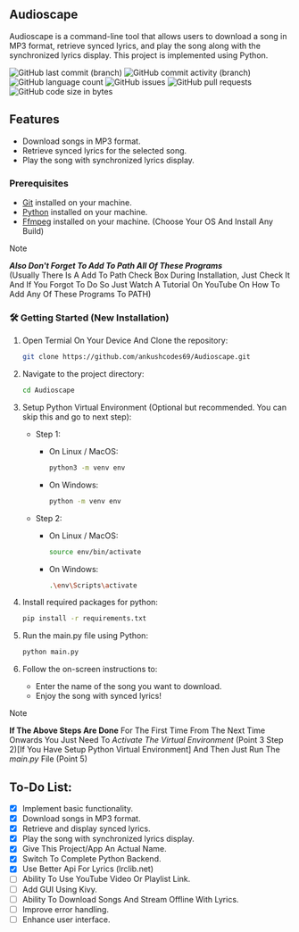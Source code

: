 ## Audioscape

Audioscape is a command-line tool that allows users to download a song in MP3 format, retrieve synced lyrics, and play the song along with the synchronized lyrics display. This project is implemented using Python.

![GitHub last commit (branch)](https://img.shields.io/github/last-commit/ankushcodes69/Music-Player-With-Synced-Lyrics/main?style=flat&labelColor=black&label=Last%20Commit&color=39ff14)
![GitHub commit activity (branch)](https://img.shields.io/github/commit-activity/t/ankushcodes69/Music-Player-With-Synced-Lyrics?style=flat&labelColor=black&label=Total%20Commits&color=ff3131)
![GitHub language count](https://img.shields.io/github/languages/count/ankushcodes69/Music-Player-With-Synced-Lyrics?style=flat&label=Languages%20Used&labelColor=black&color=1f51ff)
![GitHub issues](https://img.shields.io/github/issues/ankushcodes69/Music-Player-With-Synced-Lyrics?style=flat&labelColor=black&label=Issues&color=ff3131)
![GitHub pull requests](https://img.shields.io/github/issues-pr/ankushcodes69/Music-Player-With-Synced-Lyrics?style=flat&labelColor=black&label=Pull%20Requests&color=39ff14)
![GitHub code size in bytes](https://img.shields.io/github/languages/code-size/ankushcodes69/Music-Player-With-Synced-Lyrics?style=flat&labelColor=black&label=Code%20Size&color=1f51fc)


## Features

- Download songs in MP3 format.
- Retrieve synced lyrics for the selected song.
- Play the song with synchronized lyrics display.


### Prerequisites

- [Git](https://git-scm.com/downloads) installed on your machine.
- [Python](https://www.python.org/downloads) installed on your machine.
- [Ffmpeg](https://ffmpeg.org/download.html) installed on your machine. (Choose Your OS And Install Any Build)

> [!Note]
**_Also Don't Forget To Add To Path All Of These Programs_**  
(Usually There Is A Add To Path Check Box During Installation, Just Check It And If You Forgot To Do So Just Watch A Tutorial On YouTube On How To Add Any Of These Programs To PATH)

### 🛠️ Getting Started (New Installation)

1. Open Termial On Your Device And Clone the repository:

   ```sh
   git clone https://github.com/ankushcodes69/Audioscape.git
   ```

2. Navigate to the project directory:

   ```sh
   cd Audioscape
   ```

3. Setup Python Virtual Environment (Optional but recommended. You can skip this and go to next step):

   - Step 1:

      - On Linux / MacOS:
         ```sh
         python3 -m venv env
         ```

      - On Windows:
         ```sh
         python -m venv env
         ```

   - Step 2:

      - On Linux / MacOS:
         ```sh
         source env/bin/activate
         ```

      - On Windows:
         ```sh
         .\env\Scripts\activate
         ```

4. Install required packages for python:

   ```sh
   pip install -r requirements.txt
   ```

5. Run the main.py file using Python:

   ```sh
   python main.py
   ```

6. Follow the on-screen instructions to:

    - Enter the name of the song you want to download.
    - Enjoy the song with synced lyrics!

> [!Note]
**If The Above Steps Are Done** For The First Time From The Next Time Onwards You Just Need To *Activate The Virtual Environment* (Point 3 Step 2)[If You Have Setup Python Virtual Environment] And Then Just Run The *main.py* File (Point 5)

## To-Do List:
- [x] Implement basic functionality.
- [x] Download songs in MP3 format.
- [x] Retrieve and display synced lyrics.
- [x] Play the song with synchronized lyrics display.
- [x] Give This Project/App An Actual Name.
- [x] Switch To Complete Python Backend.
- [x] Use Better Api For Lyrics (lrclib.net)
- [ ] Ability To Use YouTube Video Or Playlist Link.
- [ ] Add GUI Using Kivy.
- [ ] Ability To Download Songs And Stream Offline With Lyrics.
- [ ] Improve error handling.
- [ ] Enhance user interface.
